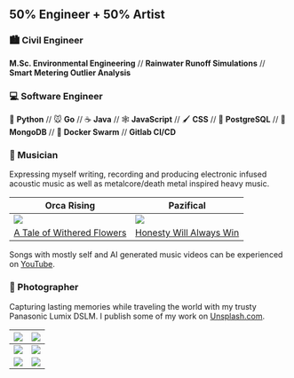 ## 50% Engineer + 50% Artist

### :cityscape: Civil Engineer

**M.Sc. Environmental Engineering** // **Rainwater Runoff Simulations** // **Smart Metering Outlier Analysis**

### :computer: Software Engineer

:snake: **Python** // :mouse: **Go** // :coffee: **Java** // :spider_web: **JavaScript** // :paintbrush: **CSS** // :elephant: **PostgreSQL** // :leafy_green: **MongoDB** // :whale: **Docker Swarm** // **Gitlab CI/CD**

### :musical_note: Musician

Expressing myself writing, recording and producing electronic infused acoustic music as well as metalcore/death metal inspired heavy music.

| Orca Rising                                                                                                                                                                      | Pazifical                                                                                                                                                                        |
| -------------------------------------------------------------------------------------------------------------------------------------------------------------------------------- | -------------------------------------------------------------------------------------------------------------------------------------------------------------------------------- |
| ![](https://i.ytimg.com/vi/k148Fsn8zCI/hqdefault.jpg?sqp=-oaymwE2CNACELwBSFXyq4qpAygIARUAAIhCGAFwAcABBvABAfgB_gmAAtAFigIMCAAQARhlIFcoUzAP&rs=AOn4CLCXvuY6L6Yf2xlpLa0ZVRxYf-b70A) | ![](https://i.ytimg.com/vi/8RTEC59nC-U/hqdefault.jpg?sqp=-oaymwE2CNACELwBSFXyq4qpAygIARUAAIhCGAFwAcABBvABAfgB_gmAAtAFigIMCAAQARhRIFkoZTAP&rs=AOn4CLC3jBscMVFGXqLmFOJBN8MXcin7Kg) |
| [A Tale of Withered Flowers](https://www.youtube.com/watch?v=k148Fsn8zCI)                                                                                                        | [Honesty Will Always Win](https://www.youtube.com/watch?v=8RTEC59nC-U)                                                                                                           |

Songs with mostly self and AI generated music videos can be experienced on [YouTube](https://www.youtube.com/@pazificalmusic).

### :camera_flash: Photographer

Capturing lasting memories while traveling the world with my trusty Panasonic Lumix DSLM. I publish some of my work on [Unsplash.com](https://unsplash.com/@pazifical).

| ![](https://images.unsplash.com/photo-1633550244423-f0d49e3f0eb9?w=800&auto=format&fit=crop&q=60&ixlib=rb-4.0.3&ixid=M3wxMjA3fDB8MHxwcm9maWxlLXBhZ2V8N3x8fGVufDB8fHx8fA%3D%3D) | ![](https://images.unsplash.com/photo-1633550162102-2b229d4e3c75?w=800&auto=format&fit=crop&q=60&ixlib=rb-4.0.3&ixid=M3wxMjA3fDB8MHxwcm9maWxlLXBhZ2V8OHx8fGVufDB8fHx8fA%3D%3D) |
| ------------------------------------------------------------------------------------------------------------------------------------------------------------------------------ | ------------------------------------------------------------------------------------------------------------------------------------------------------------------------------ |
| ![](https://images.unsplash.com/photo-1633549958943-fe1395fae12a?w=800&auto=format&fit=crop&q=60&ixlib=rb-4.0.3&ixid=M3wxMjA3fDB8MHxwcm9maWxlLXBhZ2V8OXx8fGVufDB8fHx8fA%3D%3D) | ![](https://images.unsplash.com/photo-1633257482413-f8554dcc52fa?w=800&auto=format&fit=crop&q=60&ixlib=rb-4.0.3&ixid=M3wxMjA3fDB8MHxwcm9maWxlLXBhZ2V8MTR8fHxlbnwwfHx8fHw%3D)   |
| ![](https://images.unsplash.com/photo-1633257336632-3deafd16bd98?w=800&auto=format&fit=crop&q=60&ixlib=rb-4.0.3&ixid=M3wxMjA3fDB8MHxwcm9maWxlLXBhZ2V8MTh8fHxlbnwwfHx8fHw%3D)   | ![](https://images.unsplash.com/photo-1633257712872-f1dbe3032c29?w=800&auto=format&fit=crop&q=60&ixlib=rb-4.0.3&ixid=M3wxMjA3fDB8MHxwcm9maWxlLXBhZ2V8MTN8fHxlbnwwfHx8fHw%3D)   |
